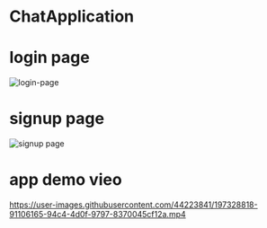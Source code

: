 # ChatApplication


# login page

![login-page](https://user-images.githubusercontent.com/44223841/197328746-be1bb9fc-36c3-4b86-9442-35dcfac5a5e3.png)




# signup page


![signup page](https://user-images.githubusercontent.com/44223841/197328761-f62a6263-3608-4c25-ba39-7fcaa91b9ac9.png)



# app demo vieo




https://user-images.githubusercontent.com/44223841/197328818-91106165-94c4-4d0f-9797-8370045cf12a.mp4

